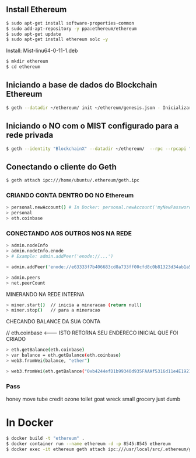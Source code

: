 ## Install Ethereum
```sh
$ sudo apt-get install software-properties-common
$ sudo add-apt-repository -y ppa:ethereum/ethereum
$ sudo apt-get update
$ sudo apt-get install ethereum solc -y
```
Install: Mist-linu64-0-11-1.deb
```sh
$ mkdir ethereum
$ cd ethereum
```

## Iniciando a base de dados do Blockchain Ethereum
```sh
$ geth --datadir ~/ethereum/ init ~/ethereum/genesis.json - Inicializar nova base
```

## Iniciando o NO com  o MIST configurado para a rede privada
```sh
$ geth --identity "BlockchainX" --datadir ~/ethereum/  --rpc --rpcapi "db,eth,net,web3" --rpcport "8545" --rpccorsdomain "*"  --ipcpath  ~/.ethereum/geth.ipc --networkid 777
```

## Conectando o cliente do Geth
```sh
$ geth attach ipc:///home/ubuntu/.ethereum/geth.ipc
```

### CRIANDO CONTA DENTRO DO NO Ethereum

```sh
> personal.newAccount() # In Docker: personal.newAccount('myNewPassword')
> personal
> eth.coinbase
```

### CONECTANDO AOS OUTROS NOS NA REDE
```sh
> admin.nodeInfo
> admin.nodeInfo.enode
> # Example: admin.addPeer('enode://...')
```

```sh
> admin.addPeer('enode://e63333f7b406683cd8a733ff00cfd8c0b81323d34ab1a561a401f6981cd1742bf911de33a8274dcced282473c035cdf035931401bc397d4c97c8b2006e49d500@[172.16.60.122]:30303')
```

```sh
> admin.peers
> net.peerCount
```

MINERANDO NA REDE INTERNA

```sh
> miner.start()  // inicia a mineracao (return null)
> miner.stop()   // para a mineracao
```

CHECANDO BALANCE DA SUA CONTA

// eth.coinbase <--- ISTO RETORNA SEU ENDERECO INICIAL QUE FOI CRIADO

```sh
> eth.getBalance(eth.coinbase)
> var balance = eth.getBalance(eth.coinbase)
> web3.fromWei(balance, "ether")
```

```sh
> web3.fromWei(eth.getBalance("0xb4244efD1b99340d935FAAAf5316d11e4E1921eb"), "ether")
```

### Pass
honey move tube credit ozone toilet goat wreck small grocery just dumb


# In Docker
```sh
$ docker build -t "ethereum" .
$ docker container run --name ethereum -d -p 8545:8545 ethereum
$ docker exec -it ethereum geth attach ipc:///usr/local/src/.ethereum/geth.ipc
```
